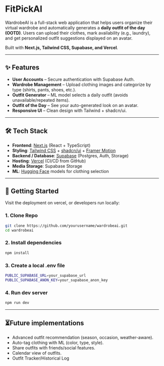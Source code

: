 # FitPickAI

WardrobeAI is a full-stack web application that helps users organize their virtual wardrobe and automatically generates a **daily outfit of the day (OOTD)**. Users can upload their clothes, mark availability (e.g., laundry), and get personalized outfit suggestions displayed on an avatar.

Built with **Next.js, Tailwind CSS, Supabase, and Vercel**.

---

## ✨ Features
- **User Accounts** – Secure authentication with Supabase Auth.  
- **Wardrobe Management** – Upload clothing images and categorize by type (shirts, pants, shoes, etc.).  
- **Outfit Generator** – ML model selects a daily outfit (avoids unavailable/repeated items).  
- **Outfit of the Day** – See your auto-generated look on an avatar.  
- **Responsive UI** – Clean design with Tailwind + shadcn/ui.

---

## 🛠️ Tech Stack
- **Frontend**: [Next.js](https://nextjs.org/) (React + TypeScript)  
- **Styling**: [Tailwind CSS](https://tailwindcss.com/) + [shadcn/ui](https://ui.shadcn.com/) + [Framer Motion](https://www.framer.com/motion/)  
- **Backend / Database**: [Supabase](https://supabase.com/) (Postgres, Auth, Storage)  
- **Hosting**: [Vercel](https://vercel.com/) (CI/CD from GitHub)  
- **Media Storage**: Supabase Storage
- **ML**: [Hugging Face](https://huggingface.co/) models for clothing selection

---

## 🚀 Getting Started

Visit the deployment on vercel, or developers run locally:

### 1. Clone Repo
```bash
git clone https://github.com/yourusername/wardrobeai.git
cd wardrobeai
```
### 2. Install dependencies
```bash
npm install
```
### 3. Create a local .env file
```bash
PUBLIC_SUPABASE_URL=your_supabase_url
PUBLIC_SUPABASE_ANON_KEY=your_supabase_anon_key
```
### 4. Run dev server
```bash
npm run dev
```
---

## ⏳Future implementations

- Advanced outfit recommendation (season, occasion, weather-aware).
- Auto-tag clothing with ML (color, type, style).
- Share outfits with friends/social features.
- Calendar view of outfits.
- Outfit Tracker/Historical Log
